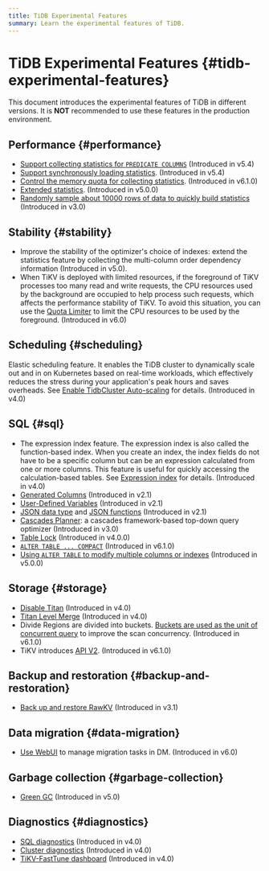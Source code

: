 ```yaml
---
title: TiDB Experimental Features
summary: Learn the experimental features of TiDB.
---
```


# TiDB Experimental Features {#tidb-experimental-features}

This document introduces the experimental features of TiDB in different versions. It is **NOT** recommended to use these features in the production environment.

## Performance {#performance}

-   [Support collecting statistics for `PREDICATE COLUMNS`](/statistics.md#collect-statistics-on-some-columns) (Introduced in v5.4)
-   [Support synchronously loading statistics](/statistics.md#load-statistics). (Introduced in v5.4)
-   [Control the memory quota for collecting statistics](/statistics.md#the-memory-quota-for-collecting-statistics). (Introduced in v6.1.0)
-   [Extended statistics](/extended-statistics.md). (Introduced in v5.0.0)
-   [Randomly sample about 10000 rows of data to quickly build statistics](/system-variables.md#tidb_enable_fast_analyze) (Introduced in v3.0)

## Stability {#stability}

-   Improve the stability of the optimizer's choice of indexes: extend the statistics feature by collecting the multi-column order dependency information (Introduced in v5.0).
-   When TiKV is deployed with limited resources, if the foreground of TiKV processes too many read and write requests, the CPU resources used by the background are occupied to help process such requests, which affects the performance stability of TiKV. To avoid this situation, you can use the [Quota Limiter](/tikv-configuration-file.md#quota) to limit the CPU resources to be used by the foreground. (Introduced in v6.0)

## Scheduling {#scheduling}

Elastic scheduling feature. It enables the TiDB cluster to dynamically scale out and in on Kubernetes based on real-time workloads, which effectively reduces the stress during your application's peak hours and saves overheads. See [Enable TidbCluster Auto-scaling](https://docs.pingcap.com/tidb-in-kubernetes/stable/enable-tidb-cluster-auto-scaling) for details. (Introduced in v4.0)

## SQL {#sql}

-   The expression index feature. The expression index is also called the function-based index. When you create an index, the index fields do not have to be a specific column but can be an expression calculated from one or more columns. This feature is useful for quickly accessing the calculation-based tables. See [Expression index](/sql-statements/sql-statement-create-index.md) for details. (Introduced in v4.0)
-   [Generated Columns](/generated-columns.md) (Introduced in v2.1)
-   [User-Defined Variables](/user-defined-variables.md) (Introduced in v2.1)
-   [JSON data type](/data-type-json.md) and [JSON functions](/functions-and-operators/json-functions.md) (Introduced in v2.1)
-   [Cascades Planner](/system-variables.md#tidb_enable_cascades_planner): a cascades framework-based top-down query optimizer (Introduced in v3.0)
-   [Table Lock](/tidb-configuration-file.md) (Introduced in v4.0.0)
-   [`ALTER TABLE ... COMPACT`](/sql-statements/sql-statement-alter-table-compact.md) (Introduced in v6.1.0)
-   [Using `ALTER TABLE` to modify multiple columns or indexes](/system-variables.md#tidb_enable_change_multi_schema) (Introduced in v5.0.0)

## Storage {#storage}

-   [Disable Titan](/storage-engine/titan-configuration.md#disable-titan-experimental) (Introduced in v4.0)
-   [Titan Level Merge](/storage-engine/titan-configuration.md#level-merge-experimental) (Introduced in v4.0)
-   Divide Regions are divided into buckets. [Buckets are used as the unit of concurrent query](/tune-region-performance.md#use-bucket-to-increase-concurrency) to improve the scan concurrency. (Introduced in v6.1.0)
-   TiKV introduces [API V2](/tikv-configuration-file.md#api-version-new-in-v610). (Introduced in v6.1.0)

## Backup and restoration {#backup-and-restoration}

-   [Back up and restore RawKV](/br/rawkv-backup-and-restore.md) (Introduced in v3.1)

## Data migration {#data-migration}

-   [Use WebUI](/dm/dm-webui-guide.md) to manage migration tasks in DM. (Introduced in v6.0)

## Garbage collection {#garbage-collection}

-   [Green GC](/system-variables.md#tidb_gc_scan_lock_mode-new-in-v50) (Introduced in v5.0)

## Diagnostics {#diagnostics}

-   [SQL diagnostics](/information-schema/information-schema-sql-diagnostics.md) (Introduced in v4.0)
-   [Cluster diagnostics](/dashboard/dashboard-diagnostics-access.md) (Introduced in v4.0)
-   [TiKV-FastTune dashboard](/grafana-tikv-dashboard.md#tikv-fasttune-dashboard) (Introduced in v4.0)
